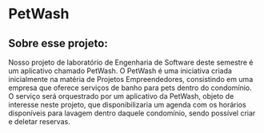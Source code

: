# PetWash

## Sobre esse projeto:
Nosso projeto de laboratório de Engenharia de Software deste semestre é um aplicativo chamado PetWash. O PetWash é uma iniciativa criada inicialmente na matéria de Projetos Empreendedores, consistindo em uma empresa que oferece serviços de banho para pets dentro do condomínio.  
O serviço será orquestrado por um aplicativo da PetWash, objeto de interesse neste projeto, que disponibilizaria um agenda com os horários disponíveis para lavagem dentro daquele condomínio, sendo possível criar e deletar reservas.
